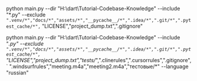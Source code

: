 python main.py --dir "H:\dart\Tutorial-Codebase-Knowledge" --include "*.py" --exclude `
  ".venv/*","docs/*","assets/*","__pycache__/*",".idea/*",".git/*",".pytest_cache/*",`
  "LICENSE","project_dump.txt",".gitignore"

python main.py --dir "H:\dart\Tutorial-Codebase-Knowledge" --include "*.py" --exclude `
".venv/*","docs/*","assets/*","__pycache__/*",".idea/*",".git/*",".pytest_cache/*",`
"LICENSE","project_dump.txt","tests/*",".clinerules",".cursorrules",".gitignore",`
".windsurfrules","meeting.m4a","meeting2.m4a","тестовые/*" --language "russian"